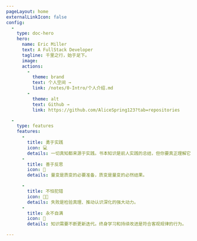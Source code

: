 ```yaml
---
pageLayout: home
externalLinkIcon: false
config:
  -
    type: doc-hero
    hero:
      name: Eric Miller
      text: A FullStack Developer
      tagline: 千里之行，始于足下。
      image: 
      actions:
        -
          theme: brand
          text: 个人空间 →
          link: /notes/0-Intro/个人介绍.md
        -
          theme: alt
          text: Github →
          link: https://github.com/AliceSpring123?tab=repositories

  -
    type: features
    features:
      -
        title: 勇于实践
        icon: 💻
        details: 一切真知都来源于实践。书本知识是前人实践的总结，但你要真正理解它，往往也需要结合自身的实践。
      -
        title: 善于反思
        icon: 📝
        details: 量变是质变的必要准备，质变是量变的必然结果。

      -
        title: 不怕犯错
        icon: 👨‍💻
        details: 失败是检验真理、推动认识深化的强大动力。
      -
        title: 永不自满
        icon: 📖
        details: 知识需要不断更新迭代。终身学习和持续改进是符合客观规律的行为。

---
```




